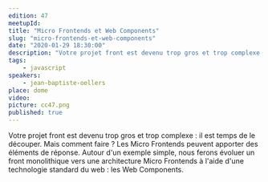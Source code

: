 ```yaml
---
edition: 47
meetupId:  
title: "Micro Frontends et Web Components"
slug: "micro-frontends-et-web-components"
date: "2020-01-29 18:30:00"
description: "Votre projet front est devenu trop gros et trop complexe : il est temps de le découper."
tags:
    - javascript
speakers:
    - jean-baptiste-oellers
place: dome
video: 
picture: cc47.png
published: true
---
```


Votre projet front est devenu trop gros et trop complexe : il est temps de le découper. Mais comment faire ? Les Micro Frontends peuvent apporter des éléments de réponse. Autour d'un exemple simple, nous ferons évoluer un front monolithique vers une architecture Micro Frontends à l'aide d'une technologie standard du web : les Web Components.
